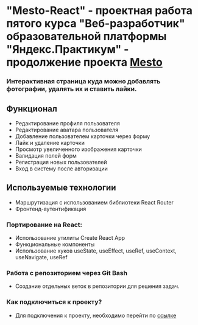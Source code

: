 # "Mesto-React" - проектная работа пятого курса "Веб-разработчик" образовательной платформы "Яндекс.Практикум" - продолжение проекта [Mesto](https://github.com/Dmitry-Rusinov/mesto)
### Интерактивная страница куда можно добавлять фотографии, удалять их и ставить лайки.

## Функционал

* Редактирование профиля пользователя
* Редактирование аватара пользователя
* Добавление пользователем карточки через форму
* Лайк и удаление карточки
* Просмотр увеличенного изображения карточки
* Валидация полей форм
* Регистрация новых пользователей
* Вход в систему после авторизации

## Используемые технологии

* Маршрутизация с использованием библиотеки React Router
* Фронтенд-аутентификация

### Портирование на React:

* Использование утилиты  Create React App
* Функциональные компоненты
* Использование хуков useState, useEffect, useRef, useContext, useNavigate, useRef

### Работа с репозиторием через Git Bash
* Создание отдельных веток в репозитории для решения задач.
### Как подключиться к проекту?
* Для подключения к проекту, необходимо перейти по [ссылке](https://dmitry-rusinov.github.io/mesto-react/ "Проект Mesto-React")